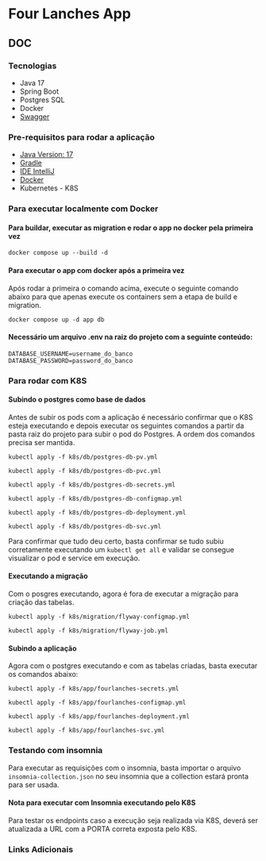 # Four Lanches App

## DOC

### Tecnologias
* Java 17 
* Spring Boot
* Postgres SQL
* Docker
* [Swagger](http://localhost:8080/swagger-ui/index.html)

### Pre-requisitos para rodar a aplicação
* [Java Version: 17](https://www.oracle.com/java/technologies/javase/jdk17-archive-downloads.html) 
* [Gradle](https://gradle.org/install/)
* [IDE IntelliJ](https://www.jetbrains.com/idea/)
* [Docker](https://www.docker.com/)
* Kubernetes - K8S

### Para executar localmente com Docker
#### Para buildar, executar as migration e rodar o app no docker pela primeira vez

`docker compose up --build -d`

#### Para executar o app com docker após a primeira vez
Após rodar a primeira o comando acima, execute o seguinte comando abaixo para que apenas execute 
os containers sem a etapa de build e migration.

`docker compose up -d app db`

#### Necessário um arquivo .env na raiz do projeto com a seguinte conteúdo:
```
DATABASE_USERNAME=username_do_banco  
DATABASE_PASSWORD=password_do_banco
```

### Para rodar com K8S

#### Subindo o postgres como base de dados
Antes de subir os pods com a aplicação é necessário confirmar que o K8S esteja executando e depois
executar os seguintes comandos a partir da pasta raiz do projeto para subir o pod do Postgres. 
A ordem dos comandos precisa ser mantida.
```
kubectl apply -f k8s/db/postgres-db-pv.yml 

kubectl apply -f k8s/db/postgres-db-pvc.yml

kubectl apply -f k8s/db/postgres-db-secrets.yml 

kubectl apply -f k8s/db/postgres-db-configmap.yml         

kubectl apply -f k8s/db/postgres-db-deployment.yml

kubectl apply -f k8s/db/postgres-db-svc.yml 
```
Para confirmar que tudo deu certo, basta confirmar se tudo subiu corretamente executando um
`kubectl get all` e validar se consegue visualizar o pod e service em execução.

#### Executando a migração
Com o posgres executando, agora é fora de executar a migração para criação das tabelas.
```
kubectl apply -f k8s/migration/flyway-configmap.yml 

kubectl apply -f k8s/migration/flyway-job.yml 
```
#### Subindo a aplicação
Agora com o postgres executando e com as tabelas criadas, basta executar os comandos abaixo:
```
kubectl apply -f k8s/app/fourlanches-secrets.yml 

kubectl apply -f k8s/app/fourlanches-configmap.yml 

kubectl apply -f k8s/app/fourlanches-deployment.yml

kubectl apply -f k8s/app/fourlanches-svc.yml         
```

### Testando com insomnia
Para executar as requisições com o insomnia, basta importar o arquivo `insomnia-collection.json`
no seu insomnia que a collection estará pronta para ser usada.

#### Nota para executar com Insomnia executando pelo K8S
Para testar os endpoints caso a execução seja realizada via K8S, deverá ser atualizada a URL com a PORTA correta exposta
pelo K8S.

### Links Adicionais
